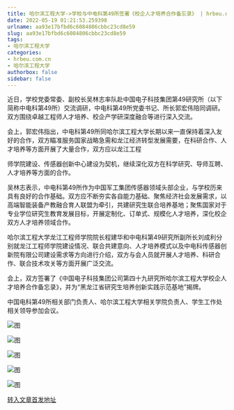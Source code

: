 ```yaml
---
title: 哈尔滨工程大学->学校与中电科第49所签署《校企人才培养合作备忘录》 | hrbeu.com.cn
date: 2022-05-19 01:21:53.259398
urlname: aa93e17bfbd6c6084806cbbc23cd8e59
slug: aa93e17bfbd6c6084806cbbc23cd8e59
tags: 
- 哈尔滨工程大学
categories:
- hrbeu.com.cn
- 哈尔滨工程大学
authorbox: false
sidebar: false
---
```

近日，学校党委常委、副校长吴林志率队赴中国电子科技集团第49研究所（以下简称中电科第49所）交流调研，中电科第49所党委书记、所长郭宏伟陪同调研。双方围绕卓越工程师人才培养、校企产学研深度融合等进行深入交流。

会上，郭宏伟指出，中电科第49所同哈尔滨工程大学长期以来一直保持着深入友好的合作，双方瞄准服务国家战略急需和龙江经济转型发展需要，在科研合作、人才培养等方面开展了大量合作，双方应以龙江工程
<!--more-->
师学院建设、传感器创新中心建设为契机，继续深化双方在科学研究、导师互聘、人才培养等方面的合作。

吴林志表示，中电科第49所作为中国军工集团传感器领域头部企业，与学校历来具有良好的合作基础。双方应不断夯实各自能力基础、聚焦经济社会发展需求，以高端智能装备产教融合育人联盟为牵引，共建研究生联合培养基地；聚焦国家对于专业学位研究生教育发展目标，开展定制化、订单式、规模化人才培养，深化校企双方人才培养领域合作。

哈尔滨工程大学龙江工程师学院院长程建华和中电科第49研究所副所长刘成利分别就龙江工程师学院建设情况、联合共建意向、人才培养模式以及中电科传感器创新院有限公司建设需求等方向进行介绍，双方与会人员就开展人才培养、科研合作、联合技术攻关等方面开展广泛交流。

会上，双方签署了《中国电子科技集团公司第四十九研究所哈尔滨工程大学校企人才培养合作备忘录》，并为“黑龙江省研究生培养创新实践示范基地”揭牌。

中国电科第49所相关部门负责人、哈尔滨工程大学相关学院负责人、学生工作处相关领导参加会议。

![图](http://gongxue.cn/__local/4/00/C5/1233450F858D771A19B5D0C2921_5AED50AC_19042.jpg)

![图](http://gongxue.cn/__local/B/87/A6/BA0B8469F520BBC5222F2B5B1DC_58011845_14D33.jpg)

![图](http://gongxue.cn/__local/2/BB/F2/579C941A225EE783568EC4F39E2_9CCFE2B5_29F74.jpg)

![图](http://gongxue.cn/__local/5/BB/F8/2C814D5AFC078EDFADE200A2A09_D74F4271_285A0.jpg)

![图](http://gongxue.cn/__local/B/09/C6/83C6406B86B06B47EB900BBC5AE_67C6AC71_16DA7.jpg)

[转入文章首发地址](http://gongxue.cn/info/1141/70896.htm)